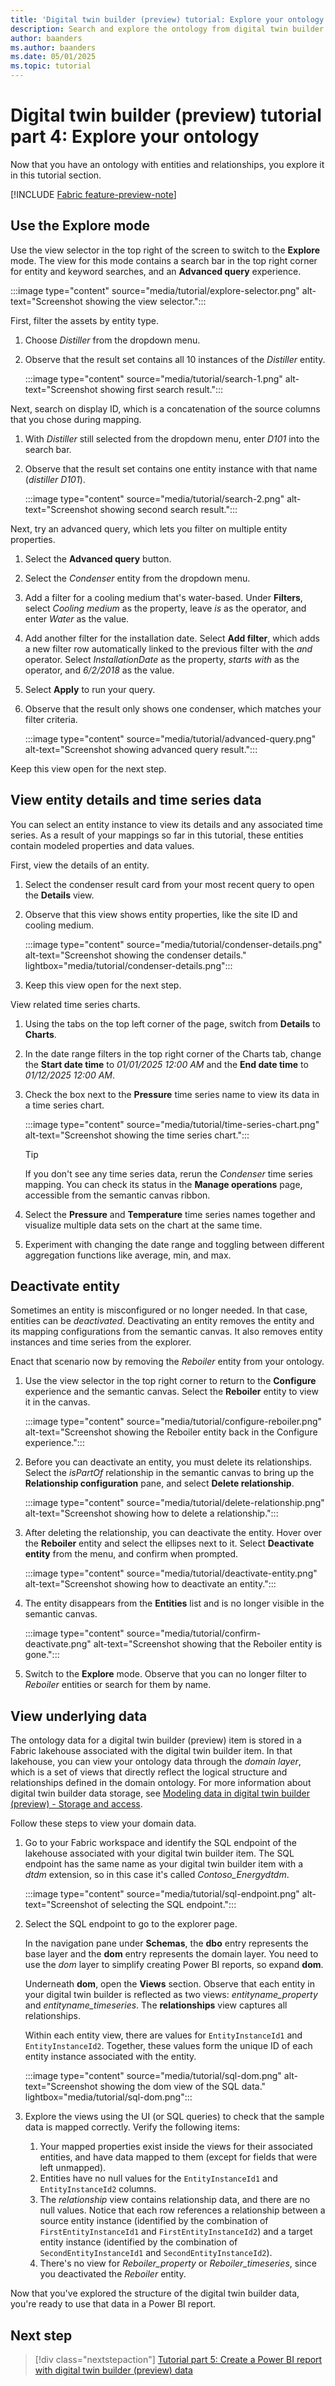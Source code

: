 ```yaml
---
title: 'Digital twin builder (preview) tutorial: Explore your ontology'
description: Search and explore the ontology from digital twin builder (preview) tutorial.
author: baanders
ms.author: baanders
ms.date: 05/01/2025
ms.topic: tutorial
---
```


# Digital twin builder (preview) tutorial part 4: Explore your ontology

Now that you have an ontology with entities and relationships, you explore it in this tutorial section.

[!INCLUDE [Fabric feature-preview-note](../../includes/feature-preview-note.md)]

## Use the Explore mode

Use the view selector in the top right of the screen to switch to the **Explore** mode. The view for this mode contains a search bar in the top right corner for entity and keyword searches, and an **Advanced query** experience.

:::image type="content" source="media/tutorial/explore-selector.png" alt-text="Screenshot showing the view selector.":::

First, filter the assets by entity type.
1. Choose *Distiller* from the dropdown menu.
1. Observe that the result set contains all 10 instances of the *Distiller* entity.

    :::image type="content" source="media/tutorial/search-1.png" alt-text="Screenshot showing first search result.":::

Next, search on display ID, which is a concatenation of the source columns that you chose during mapping.
1. With *Distiller* still selected from the dropdown menu, enter *D101* into the search bar.
1. Observe that the result set contains one entity instance with that name (*distiller D101*).

    :::image type="content" source="media/tutorial/search-2.png" alt-text="Screenshot showing second search result.":::

Next, try an advanced query, which lets you filter on multiple entity properties.
1. Select the **Advanced query** button.
1. Select the *Condenser* entity from the dropdown menu.
1. Add a filter for a cooling medium that's water-based. Under **Filters**, select *Cooling medium* as the property, leave *is* as the operator, and enter *Water* as the value.
1. Add another filter for the installation date. Select **Add filter**, which adds a new filter row automatically linked to the previous filter with the *and* operator. Select *InstallationDate* as the property, *starts with* as the operator, and *6/2/2018* as the value.
1. Select **Apply** to run your query.
1. Observe that the result only shows one condenser, which matches your filter criteria.

    :::image type="content" source="media/tutorial/advanced-query.png" alt-text="Screenshot showing advanced query result.":::

Keep this view open for the next step.

## View entity details and time series data

You can select an entity instance to view its details and any associated time series. As a result of your mappings so far in this tutorial, these entities contain modeled properties and data values. 

First, view the details of an entity.
1. Select the condenser result card from your most recent query to open the **Details** view.
1. Observe that this view shows entity properties, like the site ID and cooling medium.

    :::image type="content" source="media/tutorial/condenser-details.png" alt-text="Screenshot showing the condenser details." lightbox="media/tutorial/condenser-details.png":::
1. Keep this view open for the next step.

View related time series charts.
1. Using the tabs on the top left corner of the page, switch from **Details** to **Charts**.
1. In the date range filters in the top right corner of the Charts tab, change the **Start date time** to *01/01/2025 12:00 AM* and the **End date time** to *01/12/2025 12:00 AM*.
1. Check the box next to the **Pressure** time series name to view its data in a time series chart.

    :::image type="content" source="media/tutorial/time-series-chart.png" alt-text="Screenshot showing the time series chart.":::

    >[!TIP]
    >If you don't see any time series data, rerun the *Condenser* time series mapping. You can check its status in the **Manage operations** page, accessible from the semantic canvas ribbon.
1. Select the **Pressure** and **Temperature** time series names together and visualize multiple data sets on the chart at the same time.
1. Experiment with changing the date range and toggling between different aggregation functions like average, min, and max.

## Deactivate entity 

Sometimes an entity is misconfigured or no longer needed. In that case, entities can be *deactivated*. Deactivating an entity removes the entity and its mapping configurations from the semantic canvas. It also removes entity instances and time series from the explorer. 

Enact that scenario now by removing the *Reboiler* entity from your ontology.

1. Use the view selector in the top right corner to return to the **Configure** experience and the semantic canvas. Select the **Reboiler** entity to view it in the canvas.

    :::image type="content" source="media/tutorial/configure-reboiler.png" alt-text="Screenshot showing the Reboiler entity back in the Configure experience.":::
1. Before you can deactivate an entity, you must delete its relationships. Select the *isPartOf* relationship in the semantic canvas to bring up the **Relationship configuration** pane, and select **Delete relationship**.

    :::image type="content" source="media/tutorial/delete-relationship.png" alt-text="Screenshot showing how to delete a relationship.":::
1. After deleting the relationship, you can deactivate the entity. Hover over the **Reboiler** entity and select the ellipses next to it. Select **Deactivate entity** from the menu, and confirm when prompted.

    :::image type="content" source="media/tutorial/deactivate-entity.png" alt-text="Screenshot showing how to deactivate an entity.":::
1. The entity disappears from the **Entities** list and is no longer visible in the semantic canvas.

    :::image type="content" source="media/tutorial/confirm-deactivate.png" alt-text="Screenshot showing that the Reboiler entity is gone.":::

1. Switch to the **Explore** mode. Observe that you can no longer filter to *Reboiler* entities or search for them by name.

## View underlying data

The ontology data for a digital twin builder (preview) item is stored in a Fabric lakehouse associated with the digital twin builder item. In that lakehouse, you can view your ontology data through the *domain layer*, which is a set of views that directly reflect the logical structure and relationships defined in the domain ontology. For more information about digital twin builder data storage, see [Modeling data in digital twin builder (preview) - Storage and access](concept-modeling.md#storage-and-access).

Follow these steps to view your domain data.

1. Go to your Fabric workspace and identify the SQL endpoint of the lakehouse associated with your digital twin builder item. The SQL endpoint has the same name as your digital twin builder item with a *dtdm* extension, so in this case it's called *Contoso_Energydtdm*.

    :::image type="content" source="media/tutorial/sql-endpoint.png" alt-text="Screenshot of selecting the SQL endpoint.":::

1. Select the SQL endpoint to go to the explorer page.

    In the navigation pane under **Schemas**, the **dbo** entry represents the base layer and the **dom** entry represents the domain layer. You need to use the *dom* layer to simplify creating Power BI reports, so expand **dom**.
    
    Underneath **dom**, open the **Views** section. Observe that each entity in your digital twin builder is reflected as two views: *entityname_property* and *entityname_timeseries*. The **relationships** view captures all relationships.
    
    Within each entity view, there are values for `EntityInstanceId1` and `EntityInstanceId2`. Together, these values form the unique ID of each entity instance associated with the entity.

    :::image type="content" source="media/tutorial/sql-dom.png" alt-text="Screenshot showing the dom view of the SQL data." lightbox="media/tutorial/sql-dom.png":::

1. Explore the views using the UI (or SQL queries) to check that the sample data is mapped correctly. Verify the following items: 
    1. Your mapped properties exist inside the views for their associated entities, and have data mapped to them (except for fields that were left unmapped).
    1. Entities have no null values for the `EntityInstanceId1` and `EntityInstanceId2` columns.
    1. The *relationship* view contains relationship data, and there are no null values. Notice that each row references a relationship between a source entity instance (identified by the combination of `FirstEntityInstanceId1` and `FirstEntityInstanceId2`) and a target entity instance (identified by the combination of `SecondEntityInstanceId1` and `SecondEntityInstanceId2`).
    1. There's no view for *Reboiler_property* or *Reboiler_timeseries*, since you deactivated the *Reboiler* entity.

Now that you've explored the structure of the digital twin builder data, you're ready to use that data in a Power BI report. 

## Next step

> [!div class="nextstepaction"]
> [Tutorial part 5: Create a Power BI report with digital twin builder (preview) data](tutorial-5-power-bi-report.md)